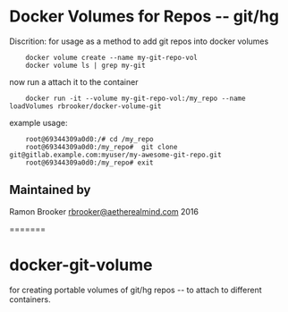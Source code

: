 # Docker Volumes for Repos -- git/hg

Discrition: 
  for usage as a method to add git repos into docker volumes


```
    docker volume create --name my-git-repo-vol
    docker volume ls | grep my-git
```
now run a attach it to the container 
```
    docker run -it --volume my-git-repo-vol:/my_repo --name loadVolumes rbrooker/docker-volume-git 
```
example usage:
```
    root@69344309a0d0:/# cd /my_repo 
    root@69344309a0d0:/my_repo#  git clone git@gitlab.example.com:myuser/my-awesome-git-repo.git 
    root@69344309a0d0:/my_repo# exit 
```



Maintained by  
-------------

Ramon Brooker <rbrooker@aetherealmind.com> 2016




=======
# docker-git-volume
for creating portable volumes of git/hg repos -- to attach  to different containers. 



